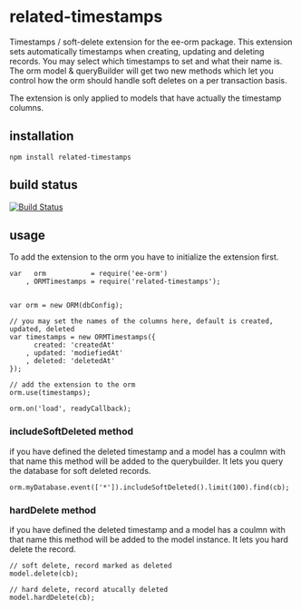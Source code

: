 # related-timestamps

Timestamps / soft-delete extension for the ee-orm package. This extension sets automatically timestamps when creating, updating and deleting records. You may select which timestamps to set and what their name is. The orm model & queryBuilder will get two new methods which let you control how the orm should handle soft deletes on a per transaction basis.

The extension is only applied to models that have actually the timestamp columns.

## installation

    npm install related-timestamps

## build status

[![Build Status](https://travis-ci.org/eventEmitter/related-timestamps.png?branch=master)](https://travis-ci.org/eventEmitter/related-timestamps)


## usage

To add the extension to the orm you have to initialize the extension first.
    
    var   orm           = require('ee-orm')
        , ORMTimestamps = require('related-timestamps');


    var orm = new ORM(dbConfig);

    // you may set the names of the columns here, default is created, updated, deleted
    var timestamps = new ORMTimestamps({
          created: 'createdAt'
        , updated: 'modiefiedAt'
        , deleted: 'deletedAt'
    });

    // add the extension to the orm
    orm.use(timestamps);

    orm.on('load', readyCallback);


### includeSoftDeleted method

if you have defined the deleted timestamp and a model has a coulmn with that name this method will be added to the querybuilder. It lets you query the database for soft deleted records.

    orm.myDatabase.event(['*']).includeSoftDeleted().limit(100).find(cb);



### hardDelete method

if you have defined the deleted timestamp and a model has a coulmn with that name this method will be added to the model instance. It lets you hard delete the record.
    
    // soft delete, record marked as deleted
    model.delete(cb);

    // hard delete, record atucally deleted
    model.hardDelete(cb);